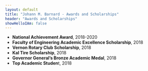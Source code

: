 ```yaml
---
layout: default
title: "Johann M. Barnard - Awards and Scholarships"
header: "Awards and Scholarships"
showHelloIAm: false
---
```


- **National Achievement Award**, 2018-2020
- **Faculty of Engineering Academic Excellence Scholarship**, 2018
- **Vernon Rotary Club Scholarship**, 2018
- **Kal Tire Scholarship**, 2018
- **Governor General’s Bronze Academic Medal**, 2018
- **Top Academic Studen**t, 2018
